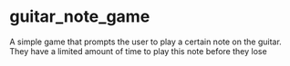 # guitar_note_game
A simple game that prompts the user to play a certain note on the guitar. They have a limited amount of time to play this note before they lose
